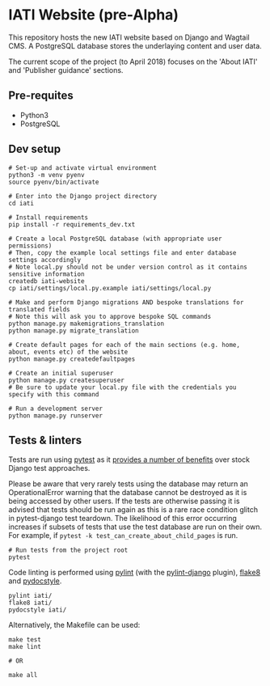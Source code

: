 # IATI Website (pre-Alpha)
This repository hosts the new IATI website based on Django and Wagtail CMS.  A PostgreSQL database stores the underlaying content and user data.

The current scope of the project (to April 2018) focuses on the 'About IATI' and 'Publisher guidance' sections.


## Pre-requites

- Python3
- PostgreSQL


## Dev setup
```
# Set-up and activate virtual environment
python3 -m venv pyenv
source pyenv/bin/activate

# Enter into the Django project directory
cd iati

# Install requirements
pip install -r requirements_dev.txt

# Create a local PostgreSQL database (with appropriate user permissions)
# Then, copy the example local settings file and enter database settings accordingly
# Note local.py should not be under version control as it contains sensitive information
createdb iati-website
cp iati/settings/local.py.example iati/settings/local.py

# Make and perform Django migrations AND bespoke translations for translated fields
# Note this will ask you to approve bespoke SQL commands
python manage.py makemigrations_translation
python manage.py migrate_translation

# Create default pages for each of the main sections (e.g. home, about, events etc) of the website
python manage.py createdefaultpages

# Create an initial superuser
python manage.py createsuperuser
# Be sure to update your local.py file with the credentials you specify with this command

# Run a development server
python manage.py runserver
```

## Tests & linters

Tests are run using [pytest](https://pytest.org/) as it [provides a number of benefits](https://pytest-django.readthedocs.io/en/latest/#why-would-i-use-this-instead-of-django-s-manage-py-test-command) over stock Django test approaches.

Please be aware that very rarely tests using the database may return an OperationalError warning that the database cannot be destroyed as it is being accessed by other users. If the tests are otherwise passing it is advised that tests should be run again as this is a rare race condition glitch in pytest-django test teardown. The likelihood of this error occurring increases if subsets of tests that use the test database are run on their own. For example, if `pytest -k test_can_create_about_child_pages` is run.

```
# Run tests from the project root
pytest
```

Code linting is performed using [pylint](https://github.com/PyCQA/pylint) (with the [pylint-django](https://github.com/PyCQA/pylint-django) plugin), [flake8](http://flake8.pycqa.org) and [pydocstyle](http://www.pydocstyle.org).
```
pylint iati/
flake8 iati/
pydocstyle iati/
```

Alternatively, the Makefile can be used:
```
make test
make lint

# OR

make all
```
